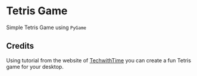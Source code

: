 # Tetris Game
Simple Tetris Game using ```PyGame```

## Credits
Using tutorial from the website of [TechwithTime](https://techwithtim.net/tutorials/game-development-with-python/tetris-pygame/tutorial-1/) you can create a fun Tetris game for your desktop.

